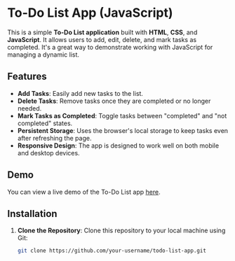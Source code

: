 # To-Do List App (JavaScript)

This is a simple **To-Do List application** built with **HTML**, **CSS**, and **JavaScript**. It allows users to add, edit, delete, and mark tasks as completed. It's a great way to demonstrate working with JavaScript for managing a dynamic list.

## Features

- **Add Tasks**: Easily add new tasks to the list.
- **Delete Tasks**: Remove tasks once they are completed or no longer needed.
- **Mark Tasks as Completed**: Toggle tasks between "completed" and "not completed" states.
- **Persistent Storage**: Uses the browser's local storage to keep tasks even after refreshing the page.
- **Responsive Design**: The app is designed to work well on both mobile and desktop devices.

## Demo

You can view a live demo of the To-Do List app [here](https://your-live-demo-link.com).

## Installation

1. **Clone the Repository**:
   Clone this repository to your local machine using Git:
   ```bash
   git clone https://github.com/your-username/todo-list-app.git
